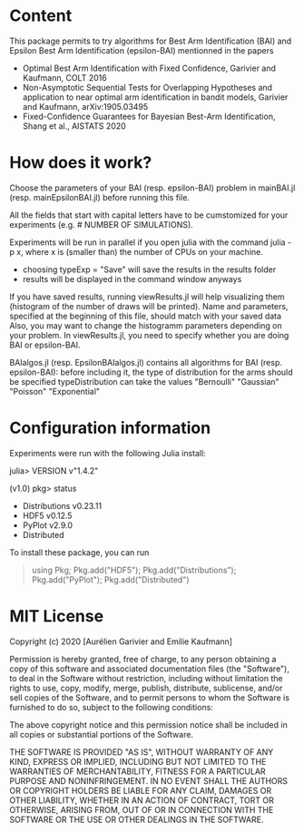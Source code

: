 # Content 

This package permits to try algorithms for Best Arm Identification (BAI) and Epsilon Best Arm Identification (epsilon-BAI) mentionned in the papers 
* Optimal Best Arm Identification with Fixed Confidence, Garivier and Kaufmann, COLT 2016
* Non-Asymptotic Sequential Tests for Overlapping Hypotheses and application to near optimal arm identification in bandit models, Garivier and Kaufmann, arXiv:1905.03495
* Fixed-Confidence Guarantees for Bayesian Best-Arm Identification, Shang et al., AISTATS 2020 


# How does it work? 

Choose the parameters of your BAI (resp. epsilon-BAI) problem in mainBAI.jl (resp. mainEpsilonBAI.jl) before running this file.

All the fields that start with capital letters have to be cumstomized for your experiments (e.g. # NUMBER OF SIMULATIONS). 

Experiments will be run in parallel if you open julia with the command julia -p x, where x is (smaller than) the number of CPUs on your machine. 
- choosing typeExp = "Save" will save the results in the results folder 
- results will be displayed in the command window anyways

If you have saved results, running viewResults.jl will help visualizing them (histogram of the number of draws will be printed). 
Name and parameters, specified at the beginning of this file, should match with your saved data
Also, you may want to change the histogramm parameters depending on your problem.
In viewResults.jl, you need to specify whether you are doing BAI or epsilon-BAI.

BAIalgos.jl (resp. EpsilonBAIalgos.jl) contains all algorithms for BAI (resp. epsilon-BAI): before including it, the type of distribution for the arms should be specified
typeDistribution can take the values "Bernoulli" "Gaussian" "Poisson" "Exponential"


# Configuration information

Experiments were run with the following Julia install: 

julia> VERSION
v"1.4.2"

(v1.0) pkg> status
 - Distributions v0.23.11
 - HDF5 v0.12.5
 - PyPlot v2.9.0
 - Distributed 

To install these package, you can run 

>using Pkg; Pkg.add("HDF5"); Pkg.add("Distributions"); Pkg.add("PyPlot"); Pkg.add("Distributed")

# MIT License

Copyright (c) 2020 [Aurélien Garivier and Emilie Kaufmann]

Permission is hereby granted, free of charge, to any person obtaining a copy
of this software and associated documentation files (the "Software"), to deal
in the Software without restriction, including without limitation the rights
to use, copy, modify, merge, publish, distribute, sublicense, and/or sell
copies of the Software, and to permit persons to whom the Software is
furnished to do so, subject to the following conditions:

The above copyright notice and this permission notice shall be included in all
copies or substantial portions of the Software.

THE SOFTWARE IS PROVIDED "AS IS", WITHOUT WARRANTY OF ANY KIND, EXPRESS OR
IMPLIED, INCLUDING BUT NOT LIMITED TO THE WARRANTIES OF MERCHANTABILITY,
FITNESS FOR A PARTICULAR PURPOSE AND NONINFRINGEMENT. IN NO EVENT SHALL THE
AUTHORS OR COPYRIGHT HOLDERS BE LIABLE FOR ANY CLAIM, DAMAGES OR OTHER
LIABILITY, WHETHER IN AN ACTION OF CONTRACT, TORT OR OTHERWISE, ARISING FROM,
OUT OF OR IN CONNECTION WITH THE SOFTWARE OR THE USE OR OTHER DEALINGS IN THE
SOFTWARE.
